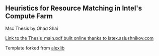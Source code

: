 Heuristics for Resource Matching in Intel's Compute Farm
--------------------------------------------------------

Msc Thesis by Ohad Shai

[Link to the Thesis_main.pdf built online thanks to latex.aslushnikov.com](http://latex.aslushnikov.com/compile?git=https://github.com/oshai/tau_thesis_lyx_template&target=Thesis-main.tex)

Template forked from [alexlib](https://github.com/alexlib/tau_thesis_lyx_template)